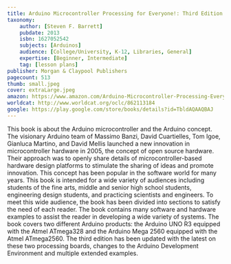 ```yaml
---
title: Arduino Microcontroller Processing for Everyone!: Third Edition
taxonomy:
	author: [Steven F. Barrett]
	pubdate: 2013
	isbn: 1627052542
	subjects: [Arduinos]
	audience: [College/University, K-12, Libraries, General]
	expertise: [Beginner, Intermediate]
	tag: [lesson plans]
publisher: Morgan & Claypool Publishers
pagecount: 513
thumb: small.jpeg
cover: extraLarge.jpeg
amazon: https://www.amazon.com/Arduino-Microcontroller-Processing-Everyone-Synthesis/dp/1627052534/ref=sr_1_2?s=books&ie=UTF8&qid=1541656853&sr=1-2&keywords=arduino+microcontroller
worldcat: http://www.worldcat.org/oclc/862113184
google: https://play.google.com/store/books/details?id=TbldAQAAQBAJ
---
```

This book is about the Arduino microcontroller and the Arduino concept. The visionary Arduino team of Massimo Banzi, David Cuartielles, Tom Igoe, Gianluca Martino, and David Mellis launched a new innovation in microcontroller hardware in 2005, the concept of open source hardware. Their approach was to openly share details of microcontroller-based hardware design platforms to stimulate the sharing of ideas and promote innovation. This concept has been popular in the software world for many years. This book is intended for a wide variety of audiences including students of the fine arts, middle and senior high school students, engineering design students, and practicing scientists and engineers. To meet this wide audience, the book has been divided into sections to satisfy the need of each reader. The book contains many software and hardware examples to assist the reader in developing a wide variety of systems. The book covers two different Arduino products: the Arduino UNO R3 equipped with the Atmel ATmega328 and the Arduino Mega 2560 equipped with the Atmel ATmega2560. The third edition has been updated with the latest on these two processing boards, changes to the Arduino Development Environment and multiple extended examples.